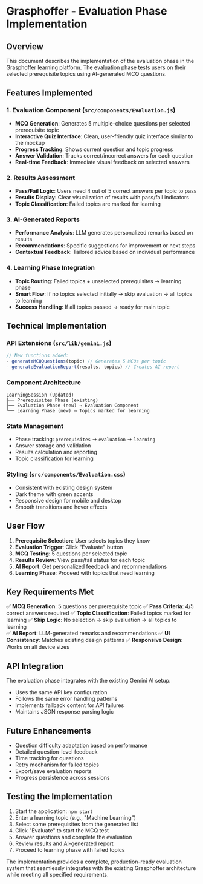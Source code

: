 # Grasphoffer - Evaluation Phase Implementation

## Overview
This document describes the implementation of the evaluation phase in the Grasphoffer learning platform. The evaluation phase tests users on their selected prerequisite topics using AI-generated MCQ questions.

## Features Implemented

### 1. Evaluation Component (`src/components/Evaluation.js`)
- **MCQ Generation**: Generates 5 multiple-choice questions per selected prerequisite topic
- **Interactive Quiz Interface**: Clean, user-friendly quiz interface similar to the mockup
- **Progress Tracking**: Shows current question and topic progress
- **Answer Validation**: Tracks correct/incorrect answers for each question
- **Real-time Feedback**: Immediate visual feedback on selected answers

### 2. Results Assessment
- **Pass/Fail Logic**: Users need 4 out of 5 correct answers per topic to pass
- **Results Display**: Clear visualization of results with pass/fail indicators
- **Topic Classification**: Failed topics are marked for learning

### 3. AI-Generated Reports
- **Performance Analysis**: LLM generates personalized remarks based on results
- **Recommendations**: Specific suggestions for improvement or next steps
- **Contextual Feedback**: Tailored advice based on individual performance

### 4. Learning Phase Integration
- **Topic Routing**: Failed topics + unselected prerequisites → learning phase
- **Smart Flow**: If no topics selected initially → skip evaluation → all topics to learning
- **Success Handling**: If all topics passed → ready for main topic

## Technical Implementation

### API Extensions (`src/lib/gemini.js`)
```javascript
// New functions added:
- generateMCQQuestions(topic) // Generates 5 MCQs per topic
- generateEvaluationReport(results, topics) // Creates AI report
```

### Component Architecture
```
LearningSession (Updated)
├── Prerequisites Phase (existing)
├── Evaluation Phase (new) → Evaluation Component
└── Learning Phase (new) → Topics marked for learning
```

### State Management
- Phase tracking: `prerequisites` → `evaluation` → `learning`
- Answer storage and validation
- Results calculation and reporting
- Topic classification for learning

### Styling (`src/components/Evaluation.css`)
- Consistent with existing design system
- Dark theme with green accents
- Responsive design for mobile and desktop
- Smooth transitions and hover effects

## User Flow

1. **Prerequisite Selection**: User selects topics they know
2. **Evaluation Trigger**: Click "Evaluate" button
3. **MCQ Testing**: 5 questions per selected topic
4. **Results Review**: View pass/fail status for each topic
5. **AI Report**: Get personalized feedback and recommendations
6. **Learning Phase**: Proceed with topics that need learning

## Key Requirements Met

✅ **MCQ Generation**: 5 questions per prerequisite topic
✅ **Pass Criteria**: 4/5 correct answers required
✅ **Topic Classification**: Failed topics marked for learning
✅ **Skip Logic**: No selection → skip evaluation → all topics to learning  
✅ **AI Report**: LLM-generated remarks and recommendations
✅ **UI Consistency**: Matches existing design patterns
✅ **Responsive Design**: Works on all device sizes

## API Integration

The evaluation phase integrates with the existing Gemini AI setup:
- Uses the same API key configuration
- Follows the same error handling patterns
- Implements fallback content for API failures
- Maintains JSON response parsing logic

## Future Enhancements

- Question difficulty adaptation based on performance
- Detailed question-level feedback
- Time tracking for questions
- Retry mechanism for failed topics
- Export/save evaluation reports
- Progress persistence across sessions

## Testing the Implementation

1. Start the application: `npm start`
2. Enter a learning topic (e.g., "Machine Learning")
3. Select some prerequisites from the generated list
4. Click "Evaluate" to start the MCQ test
5. Answer questions and complete the evaluation
6. Review results and AI-generated report
7. Proceed to learning phase with failed topics

The implementation provides a complete, production-ready evaluation system that seamlessly integrates with the existing Grasphoffer architecture while meeting all specified requirements.
